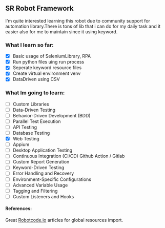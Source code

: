 ## SR Robot Framework 

I'm quite interested learning this robot due to community support for automation library.There is tons of lib that i can do for my daily task and it easier also for me to maintain since it using keyword.

### What I learn so far:

- [x] Basic usage of SeleniumLibrary, RPA
- [x] Run python files uing run process
- [x] Seperate keyword resource files
- [x] Create virtual environment venv
- [x] DataDriven using CSV

### What Im going to learn:

- [ ] Custom Libraries
- [ ] Data-Driven Testing
- [ ] Behavior-Driven Development (BDD)
- [ ] Parallel Test Execution
- [ ] API Testing
- [ ] Database Testing
- [x] Web Testing 
- [ ] Appium
- [ ] Desktop Application Testing
- [ ] Continuous Integration (CI/CD) Github Action / Gitlab
- [ ] Custom Report Generation
- [ ] Keyword-Driven Testing
- [ ] Error Handling and Recovery
- [ ] Environment-Specific Configurations
- [ ] Advanced Variable Usage
- [ ] Tagging and Filtering
- [ ] Custom Listeners and Hooks

#### References:
Great [Robotcode.io](https://robotcode.io/04_tip_and_tricks/avoiding_a_global_resource_file) articles for global resources import.
